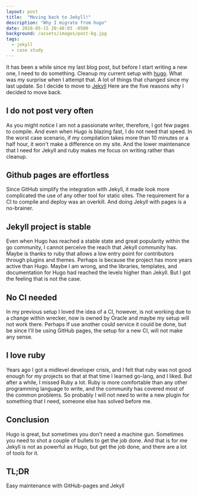 ```yaml
---
layout: post
title:  "Moving back to Jekyll!"
description: "Why I migrate from hugo"
date: 2018-05-15 20:48:03 -0500
background: /assets/images/post-bg.jpg
tags:
  - jekyll
  - case study
---
```


It has been a while since my last blog post, but before I start writing a new one, I need to do something.
Cleanup my current setup with [hugo](http://gohugo.io/). What was my surprise when I attempt that. A lot of things
that changed since my last update. So I decide to move to [Jekyll](https://jekyllrb.com/)
Here are the five reasons why I decided to move back.

## I do not post very often

As you might notice I am not a passionate writer, therefore, I got few pages to compile.
And even when Hugo is blazing fast, I do not need that speed. In the worst case scenario, if my compilation takes more than 10 minutes or a half hour, it won't make a difference on my site. And the lower maintenance that I need for Jekyll and ruby makes me focus on writing rather than cleanup.

## Github pages are effortless

Since GitHub simplify the integration with Jekyll, it made look more complicated the use of any other tool for static sites. The requirement for a CI to compile and deploy was an overkill. And doing Jekyll with pages is a no-brainer.

## Jekyll project is stable

Even when Hugo has reached a stable state and great popularity within the go community, I cannot perceive
the reach that Jekyll community has. Maybe is thanks to ruby that allows a low entry point for contributors through plugins and themes. Perhaps is because the project has more years active than Hugo. Maybe I am wrong, and the libraries, templates, and documentation for Hugo had reached the levels higher than Jekyll. But I got the feeling that is not the case.

## No CI needed

In my previous setup I loved the idea of a CI, however, is not working due to a change within wrecker, now is owned by Oracle and maybe my setup will not work there. Perhaps If use another could service it could be done, but be since I'll be using GitHub pages, the setup for a new CI, will not make any sense.

## I love ruby

Years ago I got a midlevel developer crisis, and I felt that ruby was not good enough for my projects so that at that time I learned go-lang, and I liked. But after a while, I missed Ruby a lot. Ruby is more comfortable than any other programming language to write, and the community has covered most of the common problems. So probably I will not need to write a new plugin for something that I need, someone else has solved before me.

## Conclusion

Hugo is great, but sometimes you don't need a machine gun. Sometimes you need to shot a couple of bullets to get the job done. And that is for me Jekyll is not as powerful as Hugo, but get the job done, and there are a lot of tools for it.

## TL;DR

Easy maintenance with GitHub-pages and Jekyll
